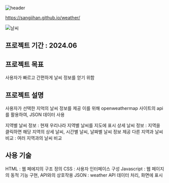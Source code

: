 ![header](https://capsule-render.vercel.app/api?type=waving&color=0:4682B4,100:AFEEEE&height=200&text=실시간%20날씨%20정보&fontColor=778899&fontSize=40&width=700&fontAlignY=35)


 https://sangjihan.github.io/weather/


 ![날씨](https://github.com/SangjiHan/weather/assets/133099077/31ddbb8c-3107-44c0-ba9a-be8929283d04)




 

 ## 프로젝트 기간 : 2024.06

 ## 프로젝트 목표
 사용자가 빠르고 간편하게 날씨 정보를 얻기 위함

 ## 프로젝트 설명
 사용자가 선택한 지억의 날씨 정보를 제공
 이를 위해 openweathermap 사이트의 api를 활용하여, JSON 데이터 사용

 지역별 날씨 정보 : 현재 우리나라 지역별 날씨를 지도에 표시
 상세 날씨 정보 : 지역을 클릭하면 해당 지역의 상세 날씨, 시간별 날씨, 날짜별 날씨 정보 제공
 다른 지역과 날씨 비교 : 여러 지역과의 날씨 비교

 ## 사용 기술
 HTML : 웹 페에지의 구조 정의
 CSS : 사용자 인터페이스 구성
 Javascript : 웹 페이지의 동적 기능 구현, API와의 상호작용
 JSON : weather API 데이터 처리, 화면에 표시

